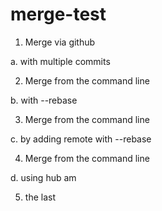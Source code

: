 # merge-test

1. Merge via github

  a. with multiple commits

2. Merge from the command line

  b. with --rebase

3. Merge from the command line

  c. by adding remote with --rebase
  
4. Merge from the command line

  d. using hub am

5. the last
